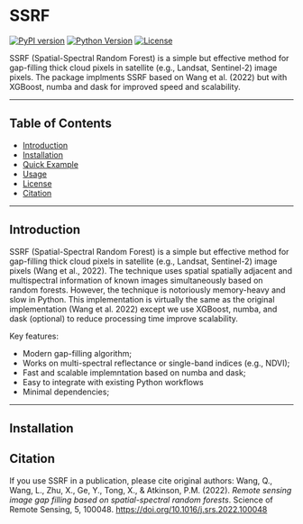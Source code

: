 # SSRF

[![PyPI version](https://img.shields.io/pypi/v/ssrf.svg)](https://pypi.org/project/ssrf/)
[![Python Version](https://img.shields.io/pypi/pyversions/ssrf.svg)](https://pypi.org/project/ssrf/)
[![License](https://img.shields.io/pypi/l/ssrf.svg)](LICENSE)

SSRF (Spatial-Spectral Random Forest) is a simple but effective method for gap-filling thick 
cloud pixels in satellite (e.g., Landsat, Sentinel-2) image pixels. The package implments SSRF
based on Wang et al. (2022) but with XGBoost, numba and dask for improved speed and scalability.

---

## Table of Contents

- [Introduction](#introduction)
- [Installation](#installation)
- [Quick Example](#quick-example)
- [Usage](#usage)
- [License](#license)
- [Citation](#citation)

---

## Introduction

SSRF (Spatial-Spectral Random Forest) is a simple but effective method for gap-filling thick 
cloud pixels in satellite (e.g., Landsat, Sentinel-2) image pixels (Wang et al., 2022). The 
technique uses spatial spatially adjacent and multispectral information of known images 
simultaneously based on random forests. However, the technique is notoriously memory-heavy and 
slow in Python. This implementation is virtually the same as the original implementation 
(Wang et al. 2022) except we use XGBoost, numba, and dask (optional) to reduce processing time 
improve scalability. 

Key features:
- Modern gap-filling algorithm;
- Works on multi-spectral reflectance or single-band indices (e.g., NDVI);
- Fast and scalable implemntation based on numba and dask;
- Easy to integrate with existing Python workflows
- Minimal dependencies;

---

## Installation


## Citation
If you use SSRF in a publication, please cite original authors: 
Wang, Q., Wang, L., Zhu, X., Ge, Y., Tong, X., & Atkinson, P.M. (2022). *Remote sensing image gap filling based on spatial-spectral random forests*. Science of Remote Sensing, 5, 100048. https://doi.org/10.1016/j.srs.2022.100048